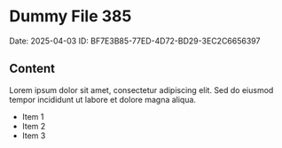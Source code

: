 # Dummy File 385

Date: 2025-04-03
ID: BF7E3B85-77ED-4D72-BD29-3EC2C6656397

## Content

Lorem ipsum dolor sit amet, consectetur adipiscing elit.
Sed do eiusmod tempor incididunt ut labore et dolore magna aliqua.

* Item 1
* Item 2
* Item 3

